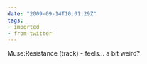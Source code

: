 ```yaml
---
date: "2009-09-14T10:01:29Z"
tags:
- imported
- from-twitter
---
```

Muse:Resistance \(track\) - feels... a bit weird?
